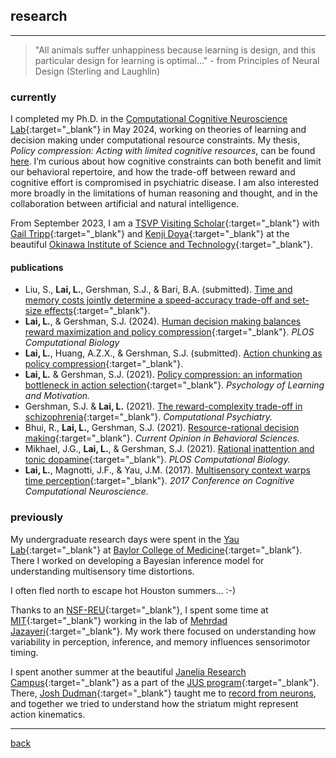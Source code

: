 
## research

***
> "All animals suffer unhappiness because learning is design, and this particular design for learning is optimal..."  - from Principles of Neural Design (Sterling and Laughlin)

### currently
I completed my Ph.D. in the [Computational Cognitive Neuroscience Lab](http://gershmanlab.com/index.html){:target="_blank"} in May 2024, working on theories of learning and decision making under computational resource constraints. My thesis, _Policy compression: Acting with limited cognitive resources_, can be found <a href="https://dash.harvard.edu/handle/1/37378979" target="_blank">here</a>. I’m curious about how cognitive constraints can both benefit and limit our behavioral repertoire, and how the trade-off between reward and cognitive effort is compromised in psychiatric disease. I am also interested more broadly in the limitations of human reasoning and thought, and in the collaboration between artificial and natural intelligence.

From September 2023, I am a [TSVP Visiting Scholar](https://groups.oist.jp/tsvp){:target="_blank"} with [Gail Tripp](https://groups.oist.jp/hdnu){:target="_blank"} and [Kenji Doya](https://groups.oist.jp/ncu){:target="_blank"} at the beautiful [Okinawa Institute of Science and Technology](https://oist.jp){:target="_blank"}.

#### publications
- Liu, S., **Lai, L.**, Gershman, S.J., & Bari, B.A. (submitted). [Time and memory costs jointly determine a speed-accuracy trade-off and set-size effects](https://osf.io/preprints/psyarxiv/fupvy){:target="_blank"}.
- **Lai, L.**, & Gershman, S.J. (2024). [Human decision making balances reward maximization and policy compression](https://gershmanlab.com/pubs/LaiGershman24.pdf){:target="_blank"}. _PLOS Computational Biology_
- **Lai, L.**, Huang, A.Z.X., & Gershman, S.J. (submitted). [Action chunking as policy compression](https://psyarxiv.com/z8yrv){:target="_blank"}.
- **Lai, L.** & Gershman, S.J. (2021). [Policy compression: an information bottleneck in action selection](./pubs/LaiGershman2021.pdf){:target="_blank"}. _Psychology of Learning and Motivation._
- Gershman, S.J. & **Lai, L.** (2021). [The reward-complexity trade-off in schizophrenia](./pubs/GershmanLai2021.pdf){:target="_blank"}. _Computational Psychiatry._
- Bhui, R., **Lai, L.**, Gershman, S.J. (2021). [Resource-rational decision making](./pubs/BhuiLaiGershman2021.pdf){:target="_blank"}. _Current Opinion in Behavioral Sciences._
- Mikhael, J.G., **Lai, L.**, & Gershman, S.J. (2021). [Rational inattention and tonic dopamine](./pubs/MikhaelLaiGershman2021.pdf){:target="_blank"}. _PLOS Computational Biology._
- **Lai, L.**, Magnotti, J.F., & Yau, J.M. (2017). [Multisensory context warps time perception](./pubs/LaiMagnottiYau2017.pdf){:target="_blank"}. _2017 Conference on Cognitive Computational Neuroscience._

### previously
My undergraduate research days were spent in the [Yau Lab](http://yaulab.com/){:target="_blank"} at [Baylor College of Medicine](http://www.bcm.edu/){:target="_blank"}. There I worked on developing a Bayesian inference model for understanding multisensory time distortions.

I often fled north to escape hot Houston summers... :-)

Thanks to an [NSF-REU](http://csne-erc.org/content/research-experience-undergraduates){:target="_blank"}, I spent some time at [MIT](http://www.mit.edu/){:target="_blank"} working in the lab of [Mehrdad Jazayeri](https://mcgovern.mit.edu/principal-investigators/mehrdad-jazayeri){:target="_blank"}. My work there focused on understanding how variability in perception, inference, and memory influences sensorimotor timing.

I spent another summer at the beautiful [Janelia Research Campus](https://www.janelia.org){:target="_blank"} as a part of the [JUS program](https://www.janelia.org/you-janelia/students-postdocs/undergraduate-scholars-program){:target="_blank"}. There, [Josh Dudman](https://www.dudmanlab.org){:target="_blank"} taught me to [record from neurons](./files/neurons), and together we tried to understand how the striatum might represent action kinematics.

***
[back](./)

